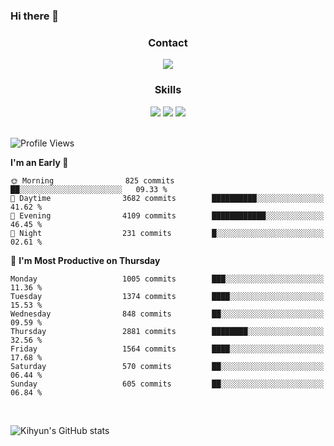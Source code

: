 ### Hi there 👋

<!--
**Key5771/Key5771** is a ✨ _special_ ✨ repository because its `README.md` (this file) appears on your GitHub profile.

Here are some ideas to get you started:

- 🔭 I’m currently working on ...
- 🌱 I’m currently learning ...
- 👯 I’m looking to collaborate on ...
- 🤔 I’m looking for help with ...
- 💬 Ask me about ...
- 📫 How to reach me: ...
- 😄 Pronouns: ...
- ⚡ Fun fact: ...
-->

<h3 align="center">Contact</h3>
<div align="center">
  <a href="mailto:ksj57715@gmail.com"><img src="https://img.shields.io/badge/Gmail-D14836?style=for-the-badge&logo=gmail&logoColor=white"/></a>
</div>

<h3 align="center">Skills</h3>
<div align="center">
  <img src="https://img.shields.io/badge/iOS-000000?style=for-the-badge&logo=ios&logoColor=white"/>
  <img src="https://img.shields.io/badge/Swift-FA7343?style=for-the-badge&logo=swift&logoColor=white"/>
  <img src="https://img.shields.io/badge/Xcode-007ACC?style=for-the-badge&logo=Xcode&logoColor=white"/>
</div>

<br>

<!--START_SECTION:waka-->
![Profile Views](http://img.shields.io/badge/Profile%20Views-0-blue)

**I'm an Early 🐤** 

```text
🌞 Morning                825 commits         ██░░░░░░░░░░░░░░░░░░░░░░░   09.33 % 
🌆 Daytime                3682 commits        ██████████░░░░░░░░░░░░░░░   41.62 % 
🌃 Evening                4109 commits        ████████████░░░░░░░░░░░░░   46.45 % 
🌙 Night                  231 commits         █░░░░░░░░░░░░░░░░░░░░░░░░   02.61 % 
```
📅 **I'm Most Productive on Thursday** 

```text
Monday                   1005 commits        ███░░░░░░░░░░░░░░░░░░░░░░   11.36 % 
Tuesday                  1374 commits        ████░░░░░░░░░░░░░░░░░░░░░   15.53 % 
Wednesday                848 commits         ██░░░░░░░░░░░░░░░░░░░░░░░   09.59 % 
Thursday                 2881 commits        ████████░░░░░░░░░░░░░░░░░   32.56 % 
Friday                   1564 commits        ████░░░░░░░░░░░░░░░░░░░░░   17.68 % 
Saturday                 570 commits         ██░░░░░░░░░░░░░░░░░░░░░░░   06.44 % 
Sunday                   605 commits         ██░░░░░░░░░░░░░░░░░░░░░░░   06.84 % 
```



<!--END_SECTION:waka-->

<br>


![Kihyun's GitHub stats](https://github-readme-stats.vercel.app/api?username=key5771&show_icons=true&theme=radical)
